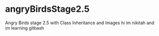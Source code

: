 # angryBirdsStage2.5
Angry Birds stage 2.5 with Class Inheritance and Images
hi im nikitah and im learning gitbash